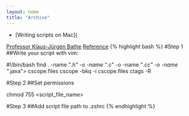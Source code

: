 ```yaml
---
layout: home
title: "Archive"
---
```

* [Writing scripts on Mac](

<a href="/">Professor Klaus-Jürgen Bathe</a>
[Reference](http://linuxcommand.org/lc3_wss0010.php)
{% highlight bash %}
#Step 1
##Write your script with vim:

#!/bin/bash
find . -name "*.h" -o -name "*.c" -o -name "*.cc"  -o -name "*.java"> cscope.files
cscope -bkq -i cscope.files
ctags -R

#Step 2
##Set permissions

chmod 755 <script_file_name>

#Step 3
##Add script file path to .zshrc
{% endhighlight %}

